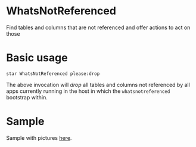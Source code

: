 # WhatsNotReferenced
Find tables and columns that are not referenced and offer actions to act on those

# Basic usage
`
star WhatsNotReferenced please:drop
`

The above invocation will *drop* all tables and columns not referenced by all apps currently running in the host in which the `whatsnotreferenced` bootstrap within.

# Sample
Sample with pictures [here](https://github.com/per-samuelsson/WhatsNotReferenced/wiki/Sample).